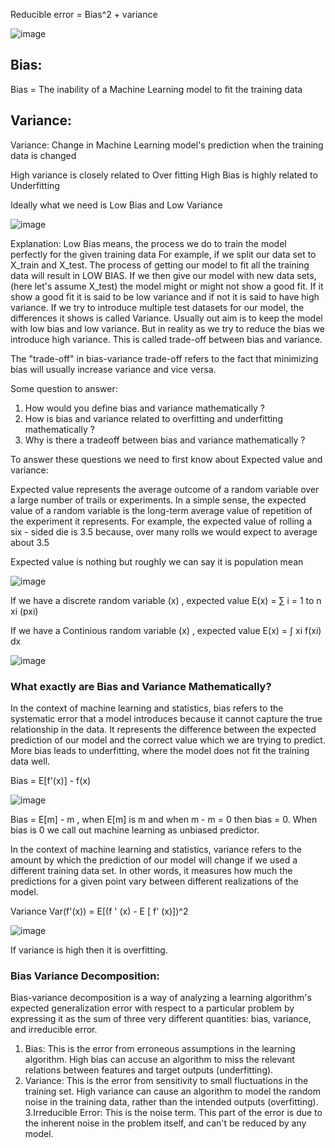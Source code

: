 Reducible error = Bias^2 + variance

![image](https://github.com/user-attachments/assets/de333427-c1f4-480c-bba0-2ebc5fe4d43b)

## Bias:
Bias = The inability of a Machine Learning model to fit the training data

## Variance:
Variance: Change in Machine Learning model's prediction when the training data is changed

High variance is closely related to Over fitting
High Bias is highly related to Underfitting

Ideally what we need is Low Bias and Low Variance

![image](https://github.com/user-attachments/assets/bef8c337-268a-43ea-8739-aa4ddfc854ca)

Explanation: Low Bias means, the process we do to train the model perfectly for the given training data
For example, if we split our data set to X_train and X_test. The process of getting our model to fit all the training data will result in LOW BIAS.
If we then give our model with new data sets, (here let's assume X_test) the model might or might not show a good fit. If it show a good fit it is said to be low variance and if not it is said to have high variance. If we try to introduce multiple test datasets for our model, the differences it shows is called Variance. Usually out aim is to keep the model with low bias and low variance. But in reality as we try to reduce the bias we introduce high variance. This is called trade-off between bias and variance.

The "trade-off" in bias-variance trade-off refers to the fact that minimizing bias will usually increase variance and vice versa.

Some question to answer:
1. How would you define bias and variance mathematically ?
2. How is bias and variance related to overfitting and underfitting mathematically ?
3. Why is there a tradeoff between bias and variance mathematically ?

To answer these questions we need to first know about Expected value and variance:

Expected value represents the average outcome of a random variable over a large number of trails or experiments.
In a simple sense, the expected value of a random variable is the long-term average value of repetition of the experiment it represents. For example, the expected value of rolling a six - sided die is 3.5 because, over many rolls we would expect to average about 3.5

Expected value is nothing but roughly we can say it is population mean

![image](https://github.com/user-attachments/assets/6c8173ab-5e0e-4f1a-8ba2-b09a08a6607d)

If we have a discrete random variable (x) , 
expected value E(x) = ∑ i = 1 to n xi (pxi)


If we have a Continious random variable (x) , 
expected value E(x) = ∫ xi f(xi) dx 

![image](https://github.com/user-attachments/assets/a7474612-02f6-489d-883b-309409cd285e)

### What exactly are Bias and Variance Mathematically?

In the context of machine learning and statistics, bias refers to the systematic error that a model introduces because it cannot capture the true relationship in the data. 
It represents the difference between the expected prediction of our model and the correct value which we are trying to predict. More bias leads to underfitting, where the model does not fit the training data well.

Bias = E[f'(x)] - f(x)

![image](https://github.com/user-attachments/assets/7b558849-2a87-4b0a-a641-d08775fc944e)

Bias =  E[m] - m , when E[m] is m and when m - m = 0 then bias = 0. When bias is 0 we call out machine learning as unbiased predictor.

In the context of machine learning and statistics, variance refers to the amount by which the prediction of our model will change if we used a different training data set. 
In other words, it measures how much the predictions for a given point vary between different realizations of the model. 

Variance Var(f'(x)) = E[(f ' (x) - E [ f' (x)])^2

![image](https://github.com/user-attachments/assets/22f0d82a-4793-4445-bfc8-c441e75a99c8)

If variance is high then it is overfitting.


### Bias Variance Decomposition:
Bias-variance decomposition is a way of analyzing a learning algorithm's expected generalization error with respect to a particular problem by expressing it as the sum of three very different quantities: bias, variance, and irreducible error.

1. Bias: This is the error from erroneous assumptions in the learning algorithm. High bias can accuse an algorithm to miss the relevant relations between features and target outputs (underfitting).
2. Variance: This is the error from sensitivity to small fluctuations in the training set. High variance can cause an algorithm to model the random noise in the training data, rather than the intended outputs (overfitting).
3.Irreducible Error: This is the noise term. This part of the error is due to the inherent noise in the problem itself, and can't be reduced by any model.











